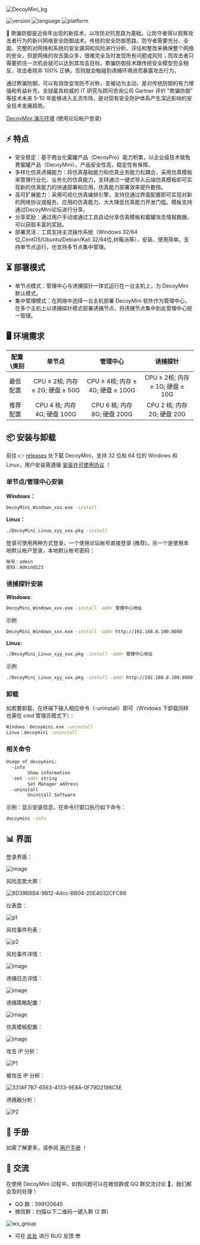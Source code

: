 ![DecoyMini_bg](https://github.com/decoymini/DecoyMini/blob/main/DecoyMini_bg_new.png)

![version](https://img.shields.io/badge/version-v1.0.3083-brightgreen)
![language](https://img.shields.io/badge/language-golang-orange)
![platform](https://img.shields.io/badge/platform-windows%20%7C%20linux-lightgrey)

🍯 欺骗防御是近些年出现的新技术，以攻防对抗思路为基础，让防守者得以观察攻击者行为的新兴网络安全防御战术。传统的安全防御思路，防守者需要充分、全面、完整的对网络和系统的安全漏洞和风险进行分析、评估和整改来确保整个网络的安全，但是网络的攻击面众多，很难完全及时发现所有问题或风险；而攻击者只需要抓住一次机会就可以达到其攻击目标。欺骗防御技术跟传统安全模型完全相反，攻击者除非 100% 正确，否则就会触碰到诱捕环境进而暴露攻击行为。

通过欺骗防御，可以有效改变攻防不对称，变被动为主动，是对传统防御的有力增强和有益补充。全球最具权威的 IT 研究与顾问咨询公司 Gartner 评价 "欺骗防御" 等技术未来 5-10 年能够进入主流市场，是对现有安全防护体系产生深远影响的安全技术发展趋势。

[DecoyMini 演示环境](http://119.45.162.160:88) (使用论坛帐户登录)

## :zap: 特点
* 安全稳定：基于商业化蜜罐产品（DecoyPro）能力积累，以企业级技术做免费蜜罐产品（DecoyMini），产品安全性高，稳定性有保障。
* 多样化仿真诱捕能力：将仿真基础能力和仿真业务能力松耦合，采用仿真模板来管理行业化、业务化的仿真能力，支持通过一键式导入云端仿真模板即可实现新的仿真能力的快速部署和应用。仿真能力部署效率提升数倍。
* 高可扩展能力：采用可视化仿真编排引擎，支持仅通过界面配置即可实现对新的网络协议或服务、应用的仿真能力，大大降低仿真能力开发门槛。模板支持通过DecoyMini论坛进行分享。
* 分享奖励：通过用户手动或通过工具自动分享仿真模板和蜜罐攻击情报数据，可以获取丰富的奖励。
* 部署灵活：工具支持主流操作系统（Windows 32/64位,CentOS/Ubuntu/Debian/Kali 32/64位,树莓派等），安装、使用简单。支持单节点运行，也支持多节点集中管理。

## :hourglass_flowing_sand: 部署模式
* 单节点模式：管理中心与诱捕探针一体式运行在一台主机上，为 DecoyMini 默认模式。
* 集中管理模式：在网络中选择一台主机部署 DecoyMini 软件作为管理中心，在多个主机上以诱捕探针模式部署诱捕节点，将诱捕节点集中到此管理中心统一管理。

## :desktop_computer: 环境需求
配置\类别|单节点|管理中心|诱捕探针
--|:--:|:--:|:--:
最低配置|CPU ≥ 2核; 内存 ≥ 2G; 硬盘 ≥ 50G|CPU ≥ 4核; 内存 ≥ 4G; 硬盘 ≥ 100G|CPU ≥ 2核; 内存 ≥ 1G; 硬盘 ≥ 10G
推荐配置|CPU 4 核; 内存 4G; 硬盘 100G|CPU 6 核; 内存 8G; 硬盘 200G|CPU 2 核; 内存 2G; 硬盘 20G

## :package: 安装与卸载
前往 :point_right: [releases](https://github.com/decoymini/DecoyMini/releases) 处下载 DecoyMini，支持 32 位和 64 位的 Windows 和 Linux，用户安装需遵循 [安装许可使用协议](http://bbs.decoyit.com/thread-17-1-1.html) ！

### 单节点/管理中心安装

**Windows：**
```bash
DecoyMini_Windows_xxx.exe -install
```

**Linux：**
```bash
./DecoyMini_Linux_xyy_xxx.pkg -install
```

登录可使用两种方式登录，一个使用论坛帐号直接登录 (推荐)，另一个是使用本地默认帐户登录，本地默认帐号密码：
```bash
帐号：admin
密码：Admin@123
```
### 诱捕探针安装

**Windows**:
```bash
DecoyMini_Windows_xxx.exe -install -addr 管理中心地址
```

示例
```bash
DecoyMini_Windows_xxx.exe -install -addr http://192.168.8.100:8080
```

**Linux:**
```bash
./DecoyMini_Linux_xyy_xxx.pkg -install -addr 管理中心地址
```

示例
```bash
./DecoyMini_Linux_xyy_xxx.pkg -install -addr http://192.168.8.100:8080
```

### 卸载

如若要卸载，在终端下输入相应命令（-uninstall）即可（Windows 下卸载同样也需在 cmd 管理员模式下）：
```bash
Windows：decoymini.exe -uninstall
Linux：decoymini -uninstall
```

### 相关命令
```bash
Usage of decoymini:
  -info
        Show information
  -set -addr string
        Set Manager address
  -uninstall
        Uninstall Software
```

示例：显示安装信息，在命令行窗口执行如下命令：
```bash
decoymini -info
```

## :bar_chart: 界面
登录界面：

![image](https://user-images.githubusercontent.com/85264922/127760829-da736309-dad3-484b-b3f4-eeedd475513f.png)

风险态势大屏：

![8D39B8B4-9B12-4dcc-BB04-20E4032CFC88](https://user-images.githubusercontent.com/85264922/135040697-3f0daa86-7f0f-4fbd-bea7-3d0d1249bd1f.png)

仪表盘：

![p1](https://user-images.githubusercontent.com/85264922/129677849-e8248979-0747-4d26-ae6d-adb0d47715ac.png)

风险事件列表：

![p2](https://user-images.githubusercontent.com/85264922/129677904-e4d2ceab-9dd8-4916-8a83-e323f1dd4d26.png)

风险事件详情：

![image](https://user-images.githubusercontent.com/85264922/127760877-8f1aab77-631e-4751-8385-c80d5e6b650b.png)

诱捕日志详情：

![image](https://user-images.githubusercontent.com/85264922/127760886-ec49cafd-9ded-4a4d-bae1-a6f3ce89275f.png)

诱捕策略配置：

![image](https://user-images.githubusercontent.com/85264922/127760892-14524dc1-a295-440e-bf87-7319b7e0aa83.png)

仿真模板配置：

![image](https://user-images.githubusercontent.com/85264922/127760901-7f01fc3c-4608-493f-a7ca-0e7166fd3655.png)

攻击 IP 分析：

![P1](https://user-images.githubusercontent.com/85264922/144013098-a4cc497d-7015-4464-b070-499d9fa507fc.png)

被攻击 IP 分析：

![331AF7B7-6563-4133-9E8A-0F79D2198C5E](https://user-images.githubusercontent.com/85264922/142332936-1205a035-3baf-4d72-951e-029ba10a3809.png)

诱捕器分析：

![P2](https://user-images.githubusercontent.com/85264922/144013231-6c68e8f8-ec9f-4dee-ba56-1cf8297b4a1c.png)

## :book: 手册
如需了解更多，请参阅 [用户手册](http://bbs.decoyit.com/thread-6-1-1.html) ！

## :pushpin: 交流
在使用 DecoyMini 过程中，如有问题可以在微信群或 QQ 群交流讨论 :clap:，我们都会及时处理！
* QQ 群：599120645
* 微信群：扫描以下二维码一键入群 (2 群)

![wx_group](https://user-images.githubusercontent.com/85264922/153971659-ffcee9b9-acce-4ea9-a620-62f272ed9508.png)

* 可在 [此处](http://bbs.decoyit.com/forum-41-1.html) 进行 BUG 反馈 :sunglasses:
